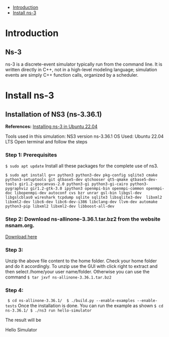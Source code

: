 - [Introduction](#Introduction)
- [Install ns-3](#Install-ns-3)


# Introduction
## Ns-3
ns-3 is a discrete-event simulator typically run from the command line. It is written directly in C++, not in a high-level modeling language; simulation events are simply C++ function calls, organized by a scheduler.
# Install ns-3
## Installation of NS3 (ns-3.36.1)
**References:** [Installing ns-3 in Ubuntu 22.04](https://www.nsnam.com/2022/06/ns3-installation-in-ubuntu-2204.html)

Tools used in this simulation:
NS3 version ns-3.36.1 
OS Used: Ubuntu 22.04 LTS
Open terminal and follow the steps

### Step 1: Prerequisites

``$ sudo apt update``
Install all these packages for the complete use of ns3.

``$ sudo apt install g++ python3 python3-dev pkg-config sqlite3 cmake python3-setuptools git qtbase5-dev qtchooser qt5-qmake qtbase5-dev-tools gir1.2-goocanvas-2.0 python3-gi python3-gi-cairo python3-pygraphviz gir1.2-gtk-3.0 ipython3 openmpi-bin openmpi-common openmpi-doc libopenmpi-dev autoconf cvs bzr unrar gsl-bin libgsl-dev libgslcblas0 wireshark tcpdump sqlite sqlite3 libsqlite3-dev  libxml2 libxml2-dev libc6-dev libc6-dev-i386 libclang-dev llvm-dev automake python3-pip libxml2 libxml2-dev libboost-all-dev``

### Step 2: Download ns-allinone-3.36.1.tar.bz2 from the website nsnam.org. 
[Download here](https://www.nsnam.org/releases/ns-allinone-3.36.1.tar.bz2)
### Step 3:
Unzip the above file content to the home folder. Check your home folder and do it accordingly. 
To unzip use the GUI with click right to extract and then select /home/your user name/folder. 
Otherwise you can use the command
`` $ tar jxvf ns-allinone-3.36.1.tar.bz2 ``
### Step 4: 
`` $ cd ns-allinone-3.36.1/ 
$ ./build.py --enable-examples --enable-tests``
Once the installation is done. You can run the example as shown
``$ cd ns-3.36.1/
$ ./ns3 run hello-simulator``

The result will be

Hello Simulator
